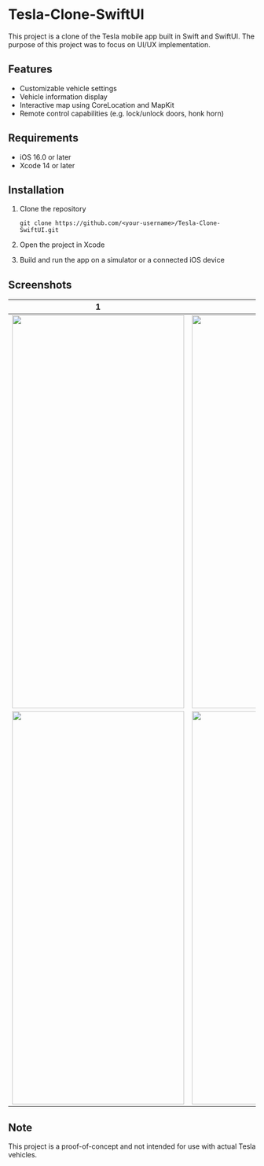 # Tesla-Clone-SwiftUI

This project is a clone of the Tesla mobile app built in Swift and SwiftUI. The purpose of this project was to focus on UI/UX implementation.

## Features
- Customizable vehicle settings
- Vehicle information display
- Interactive map using CoreLocation and MapKit
- Remote control capabilities (e.g. lock/unlock doors, honk horn)

## Requirements
- iOS 16.0 or later
- Xcode 14 or later

## Installation
1. Clone the repository

      ```git clone https://github.com/<your-username>/Tesla-Clone-SwiftUI.git```

2. Open the project in Xcode
2. Build and run the app on a simulator or a connected iOS device

## Screenshots
1 | 2
--- | ---
<img src="https://user-images.githubusercontent.com/16765940/213946033-9893d93a-0263-4386-85a2-6829d7364b05.png" width="350" height="800"> | <img src="https://user-images.githubusercontent.com/16765940/213946036-233cb31f-18ce-46a8-97dd-a7a2976c0041.png" width="350" height="800">
<img src="https://user-images.githubusercontent.com/16765940/213946037-98f5a3a5-1440-43b3-ae59-bf4e2b28256e.png" width="350" height="800"> | <img src="https://user-images.githubusercontent.com/16765940/213946038-9a48f344-cbf3-4c3a-989f-d24862422813.png" width="350" height="800">  

## Note
This project is a proof-of-concept and not intended for use with actual Tesla vehicles.
